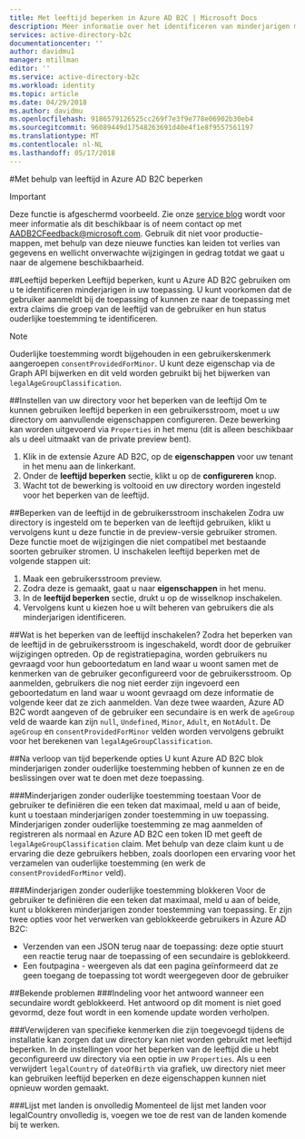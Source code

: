 ```yaml
---
title: Met leeftijd beperken in Azure AD B2C | Microsoft Docs
description: Meer informatie over het identificeren van minderjarigen met behulp van uw toepassing.
services: active-directory-b2c
documentationcenter: ''
author: davidmu1
manager: mtillman
editor: ''
ms.service: active-directory-b2c
ms.workload: identity
ms.topic: article
ms.date: 04/29/2018
ms.author: davidmu
ms.openlocfilehash: 9186579126525cc269f7e3f9e778e06902b30eb4
ms.sourcegitcommit: 96089449d17548263691d40e4f1e8f9557561197
ms.translationtype: MT
ms.contentlocale: nl-NL
ms.lasthandoff: 05/17/2018
---
```

#<a name="using-age-gating-in-azure-ad-b2c"></a>Met behulp van leeftijd in Azure AD B2C beperken

>[!IMPORTANT]
>Deze functie is afgeschermd voorbeeld.  Zie onze [service blog](https://blogs.msdn.microsoft.com/azureadb2c/) wordt voor meer informatie als dit beschikbaar is of neem contact op met AADB2CFeedback@microsoft.com.  Gebruik dit niet voor productie-mappen, met behulp van deze nieuwe functies kan leiden tot verlies van gegevens en wellicht onverwachte wijzigingen in gedrag totdat we gaat u naar de algemene beschikbaarheid.  
>

##<a name="age-gating"></a>Leeftijd beperken
Leeftijd beperken, kunt u Azure AD B2C gebruiken om u te identificeren minderjarigen in uw toepassing.  U kunt voorkomen dat de gebruiker aanmeldt bij de toepassing of kunnen ze naar de toepassing met extra claims die groep van de leeftijd van de gebruiker en hun status ouderlijke toestemming te identificeren.  

>[!NOTE]
>Ouderlijke toestemming wordt bijgehouden in een gebruikerskenmerk aangeroepen `consentProvidedForMinor`.  U kunt deze eigenschap via de Graph API bijwerken en dit veld worden gebruikt bij het bijwerken van `legalAgeGroupClassification`.
>

##<a name="setting-up-your-directory-for-age-gating"></a>Instellen van uw directory voor het beperken van de leeftijd
Om te kunnen gebruiken leeftijd beperken in een gebruikersstroom, moet u uw directory om aanvullende eigenschappen configureren. Deze bewerking kan worden uitgevoerd via `Properties` in het menu (dit is alleen beschikbaar als u deel uitmaakt van de private preview bent).  
1. Klik in de extensie Azure AD B2C, op de **eigenschappen** voor uw tenant in het menu aan de linkerkant.
2. Onder de **leeftijd beperken** sectie, klikt u op de **configureren** knop.
3. Wacht tot de bewerking is voltooid en uw directory worden ingesteld voor het beperken van de leeftijd.

##<a name="enabling-age-gating-in-your-user-flow"></a>Beperken van de leeftijd in de gebruikersstroom inschakelen
Zodra uw directory is ingesteld om te beperken van de leeftijd gebruiken, klikt u vervolgens kunt u deze functie in de preview-versie gebruiker stromen.  Deze functie moet de wijzigingen die niet compatibel met bestaande soorten gebruiker stromen.  U inschakelen leeftijd beperken met de volgende stappen uit:
1. Maak een gebruikersstroom preview.
2. Zodra deze is gemaakt, gaat u naar **eigenschappen** in het menu.
3. In de **leeftijd beperken** sectie, drukt u op de wisselknop inschakelen.
4. Vervolgens kunt u kiezen hoe u wilt beheren van gebruikers die als minderjarigen identificeren.

##<a name="what-does-enabling-age-gating-do"></a>Wat is het beperken van de leeftijd inschakelen?
Zodra het beperken van de leeftijd in de gebruikersstroom is ingeschakeld, wordt door de gebruiker wijzigingen optreden.  Op de registratiepagina, worden gebruikers nu gevraagd voor hun geboortedatum en land waar u woont samen met de kenmerken van de gebruiker geconfigureerd voor de gebruikersstroom.  Op aanmelden, gebruikers die nog niet eerder zijn ingevoerd een geboortedatum en land waar u woont gevraagd om deze informatie de volgende keer dat ze zich aanmelden.  Van deze twee waarden, Azure AD B2C wordt aangeven of de gebruiker een secundaire is en werk de `ageGroup` veld de waarde kan zijn `null`, `Undefined`, `Minor`, `Adult`, en `NotAdult`.  De `ageGroup` en `consentProvidedForMinor` velden worden vervolgens gebruikt voor het berekenen van `legalAgeGroupClassification`. 

##<a name="age-gating-options"></a>Na verloop van tijd beperkende opties
U kunt Azure AD B2C blok minderjarigen zonder ouderlijke toestemming hebben of kunnen ze en de beslissingen over wat te doen met deze toepassing.  

###<a name="allowing-minors-without-parental-consent"></a>Minderjarigen zonder ouderlijke toestemming toestaan
Voor de gebruiker te definiëren die een teken dat maximaal, meld u aan of beide, kunt u toestaan minderjarigen zonder toestemming in uw toepassing.  Minderjarigen zonder ouderlijke toestemming ze mag aanmelden of registreren als normaal en Azure AD B2C een token ID met geeft de `legalAgeGroupClassification` claim.  Met behulp van deze claim kunt u de ervaring die deze gebruikers hebben, zoals doorlopen een ervaring voor het verzamelen van ouderlijke toestemming (en werk de `consentProvidedForMinor` veld).

###<a name="blocking-minors-without-parental-consent"></a>Minderjarigen zonder ouderlijke toestemming blokkeren
Voor de gebruiker te definiëren die een teken dat maximaal, meld u aan of beide, kunt u blokkeren minderjarigen zonder toestemming van toepassing.  Er zijn twee opties voor het verwerken van geblokkeerde gebruikers in Azure AD B2C:
* Verzenden van een JSON terug naar de toepassing: deze optie stuurt een reactie terug naar de toepassing of een secundaire is geblokkeerd.
* Een foutpagina - weergeven als dat een pagina geïnformeerd dat ze geen toegang de toepassing tot wordt weergegeven door de gebruiker

##<a name="known-issues"></a>Bekende problemen
###<a name="format-for-the-response-when-a-minor-is-blocked"></a>Indeling voor het antwoord wanneer een secundaire wordt geblokkeerd.
Het antwoord op dit moment is niet goed gevormd, deze fout wordt in een komende update worden verholpen.

###<a name="deleting-specific-attributes-that-were-added-during-setup-can-make-your-directory-unable-to-use-age-gating"></a>Verwijderen van specifieke kenmerken die zijn toegevoegd tijdens de installatie kan zorgen dat uw directory kan niet worden gebruikt met leeftijd beperken.
In de instellingen voor het beperken van de leeftijd die u hebt geconfigureerd uw directory via een optie in uw `Properties`.  Als u een verwijdert `legalCountry` of `dateOfBirth` via grafiek, uw directory niet meer kan gebruiken leeftijd beperken en deze eigenschappen kunnen niet opnieuw worden gemaakt.

###<a name="list-of-countries-is-incomplete"></a>Lijst met landen is onvolledig
Momenteel de lijst met landen voor legalCountry onvolledig is, voegen we toe de rest van de landen komende bij te werken.